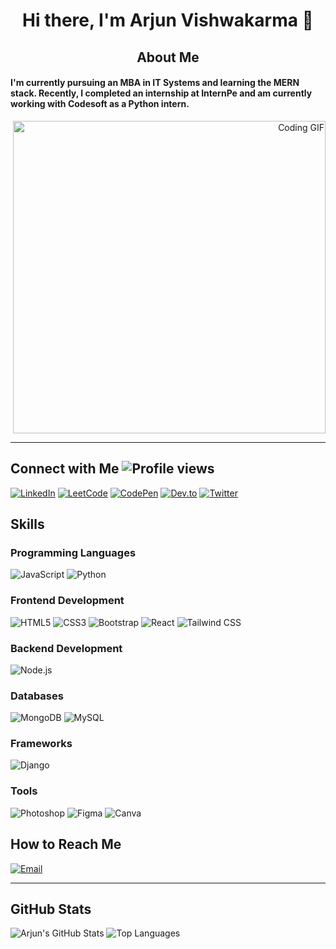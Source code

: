 <div align="center",>
<strong> <h1>Hi there, I'm Arjun Vishwakarma 👋</h1></strong>
</div>
<div align="center">
<strong><h2>About Me</h2></strong>
</div>

<h4>I'm currently pursuing an MBA in IT Systems and learning the MERN stack. Recently, I completed an internship at InternPe and am currently working with Codesoft as a Python intern.</h4>


<div align="right">
    <img src="https://media3.giphy.com/media/GRSnxyhJnPsaQy9YLn/giphy.gif?cid=6c09b9527e5yzl1vecmdsu8kr12f2lh2fqg3meg1p0w96ffh&ep=v1_gifs_search&rid=giphy.gif&ct=g" alt="Coding GIF" width="500">
</div>

---

## Connect with Me ![Profile views](https://komarev.com/ghpvc/?username=ArjunVishwakarma&color=blue)

[![LinkedIn](https://img.shields.io/badge/-LinkedIn-blue?style=flat-square&logo=linkedin&logoColor=white)](https://www.linkedin.com/in/arjunvishwakarma/)
[![LeetCode](https://img.shields.io/badge/-LeetCode-orange?style=flat-square&logo=leetcode&logoColor=white)](https://leetcode.com/u/radhelifts/)
[![CodePen](https://img.shields.io/badge/-CodePen-black?style=flat-square&logo=codepen&logoColor=white)](https://codepen.io/Codewithradhe)
[![Dev.to](https://img.shields.io/badge/-Dev.to-black?style=flat-square&logo=dev.to&logoColor=white)](https://dev.to/radhecoder)
[![Twitter](https://img.shields.io/badge/-Twitter-blue?style=flat-square&logo=twitter&logoColor=white)](https://x.com/codewithradhe)

## Skills

### Programming Languages  
![JavaScript](https://img.shields.io/badge/-JavaScript-yellow?style=flat-square&logo=javascript&logoColor=white)
![Python](https://img.shields.io/badge/-Python-blue?style=flat-square&logo=python&logoColor=white)

### Frontend Development
![HTML5](https://img.shields.io/badge/-HTML5-red?style=flat-square&logo=html5&logoColor=white)
![CSS3](https://img.shields.io/badge/-CSS3-blue?style=flat-square&logo=css3&logoColor=white)
![Bootstrap](https://img.shields.io/badge/-Bootstrap-purple?style=flat-square&logo=bootstrap&logoColor=white)
![React](https://img.shields.io/badge/-React-blue?style=flat-square&logo=react&logoColor=white)
![Tailwind CSS](https://img.shields.io/badge/-Tailwind_CSS-blue?style=flat-square&logo=tailwind-css&logoColor=white)

### Backend Development
![Node.js](https://img.shields.io/badge/-Node.js-green?style=flat-square&logo=node.js&logoColor=white)

### Databases
![MongoDB](https://img.shields.io/badge/-MongoDB-green?style=flat-square&logo=mongodb&logoColor=white)
![MySQL](https://img.shields.io/badge/-MySQL-blue?style=flat-square&logo=mysql&logoColor=white)

### Frameworks
![Django](https://img.shields.io/badge/-Django-green?style=flat-square&logo=django&logoColor=white)

### Tools
![Photoshop](https://img.shields.io/badge/-Photoshop-blue?style=flat-square&logo=adobe-photoshop&logoColor=white)
![Figma](https://img.shields.io/badge/-Figma-blue?style=flat-square&logo=figma&logoColor=white)
![Canva](https://img.shields.io/badge/-Canva-blue?style=flat-square&logo=canva&logoColor=white)

## How to Reach Me
[![Email](https://img.shields.io/badge/-Email-red?style=flat-square&logo=gmail&logoColor=white)](mailto:arjunvishwakarma4095@gmail.com)

---



## GitHub Stats


![Arjun's GitHub Stats](https://github-readme-stats.vercel.app/api?username=ArjunVishwakarma&show_icons=true&theme=radical)
![Top Languages](https://github-readme-stats.vercel.app/api/top-langs/?username=ArjunVishwakarma&layout=compact)
